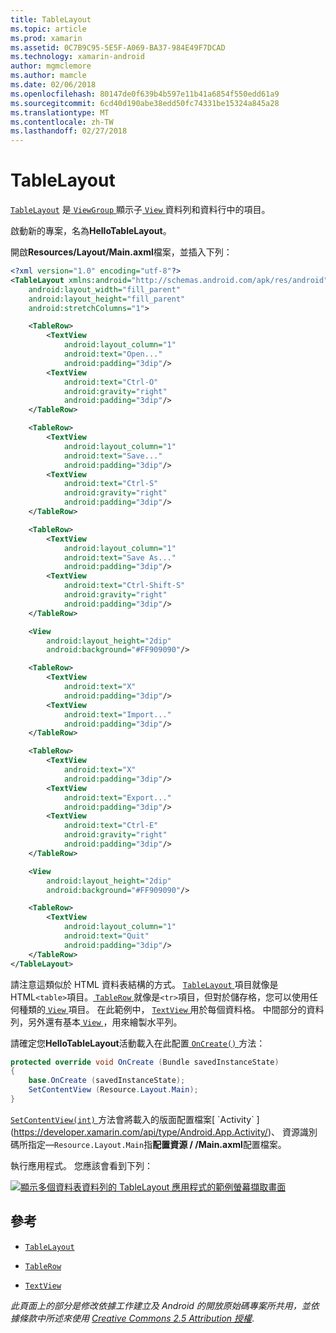 ```yaml
---
title: TableLayout
ms.topic: article
ms.prod: xamarin
ms.assetid: 0C7B9C95-5E5F-A069-BA37-984E49F7DCAD
ms.technology: xamarin-android
author: mgmclemore
ms.author: mamcle
ms.date: 02/06/2018
ms.openlocfilehash: 80147de0f639b4b597e11b41a6854f550edd61a9
ms.sourcegitcommit: 6cd40d190abe38edd50fc74331be15324a845a28
ms.translationtype: MT
ms.contentlocale: zh-TW
ms.lasthandoff: 02/27/2018
---
```

# <a name="tablelayout"></a>TableLayout

[`TableLayout`](https://developer.xamarin.com/api/type/Android.Widget.TableLayout/) 是[ `ViewGroup` ](https://developer.xamarin.com/api/type/Android.Views.ViewGroup/)顯示子[ `View` ](https://developer.xamarin.com/api/type/Android.Views.View/)資料列和資料行中的項目。

啟動新的專案，名為**HelloTableLayout**。

開啟**Resources/Layout/Main.axml**檔案，並插入下列：

```xml
<?xml version="1.0" encoding="utf-8"?>
<TableLayout xmlns:android="http://schemas.android.com/apk/res/android"
    android:layout_width="fill_parent"
    android:layout_height="fill_parent"
    android:stretchColumns="1">

    <TableRow>
        <TextView
            android:layout_column="1"
            android:text="Open..."
            android:padding="3dip"/>
        <TextView
            android:text="Ctrl-O"
            android:gravity="right"
            android:padding="3dip"/>
    </TableRow>

    <TableRow>
        <TextView
            android:layout_column="1"
            android:text="Save..."
            android:padding="3dip"/>
        <TextView
            android:text="Ctrl-S"
            android:gravity="right"
            android:padding="3dip"/>
    </TableRow>

    <TableRow>
        <TextView
            android:layout_column="1"
            android:text="Save As..."
            android:padding="3dip"/>
        <TextView
            android:text="Ctrl-Shift-S"
            android:gravity="right"
            android:padding="3dip"/>
    </TableRow>

    <View
        android:layout_height="2dip"
        android:background="#FF909090"/>

    <TableRow>
        <TextView
            android:text="X"
            android:padding="3dip"/>
        <TextView
            android:text="Import..."
            android:padding="3dip"/>
    </TableRow>

    <TableRow>
        <TextView
            android:text="X"
            android:padding="3dip"/>
        <TextView
            android:text="Export..."
            android:padding="3dip"/>
        <TextView
            android:text="Ctrl-E"
            android:gravity="right"
            android:padding="3dip"/>
    </TableRow>

    <View
        android:layout_height="2dip"
        android:background="#FF909090"/>

    <TableRow>
        <TextView
            android:layout_column="1"
            android:text="Quit"
            android:padding="3dip"/>
    </TableRow>
</TableLayout>
```

請注意這類似於 HTML 資料表結構的方式。 [ `TableLayout` ](https://developer.xamarin.com/api/type/Android.Widget.TableLayout/)項目就像是 HTML`<table>`項目。[ `TableRow` ](https://developer.xamarin.com/api/type/Android.Widget.TableRow/)就像是`<tr>`項目，但對於儲存格，您可以使用任何種類的[ `View` ](https://developer.xamarin.com/api/type/Android.Views.View/)項目。 在此範例中， [ `TextView` ](https://developer.xamarin.com/api/type/Android.Widget.TextView/)用於每個資料格。 中間部分的資料列，另外還有基本[ `View` ](https://developer.xamarin.com/api/type/Android.Views.View/)，用來繪製水平列。

請確定您**HelloTableLayout**活動載入在此配置[ `OnCreate()` ](https://developer.xamarin.com/api/member/Android.App.Activity.OnCreate/p/Android.OS.Bundle/)方法：

```csharp
protected override void OnCreate (Bundle savedInstanceState)
{
    base.OnCreate (savedInstanceState);
    SetContentView (Resource.Layout.Main);
}
```

[ `SetContentView(int)` ](https://developer.xamarin.com/api/member/Android.App.Activity.SetContentView/(System.Int32))方法會將載入的版面配置檔案[ `Activity` ](https://developer.xamarin.com/api/type/Android.App.Activity/)、 資源識別碼所指定&mdash;`Resource.Layout.Main`指**配置資源 / /Main.axml**配置檔案。

執行應用程式。 您應該會看到下列：

[![顯示多個資料表資料列的 TableLayout 應用程式的範例螢幕擷取畫面](table-layout-images/helloviews3.png)](table-layout-images/helloviews3.png)


<a name="References" />

## <a name="references"></a>參考

-   [`TableLayout`](https://developer.xamarin.com/api/type/Android.Widget.TableLayout/) 

-   [`TableRow`](https://developer.xamarin.com/api/type/Android.Widget.TableRow/) 

-   [`TextView`](https://developer.xamarin.com/api/type/Android.Widget.TextView/) 

*此頁面上的部分是修改依據工作建立及 Android 的開放原始碼專案所共用，並依據條款中所述來使用*
[*Creative Commons 2.5 Attribution 授權*](http://creativecommons.org/licenses/by/2.5/).
